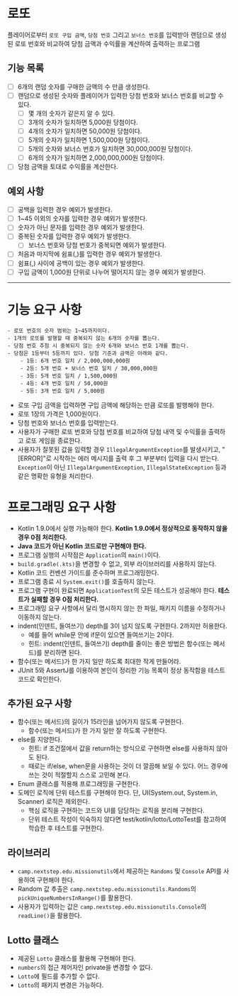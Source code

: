 # 로또

플레이어로부터 `로또 구입 금액`, `당첨 번호` 그리고 `보너스 번호`를 입력받아 랜덤으로 생성된 로또 번호와 비교하여 당첨 금액과 수익률을 계산하여 출력하는 프로그램

## 기능 목록
- [ ] 6개의 랜덤 숫자를 구매한 금액의 수 만큼 생성한다.
- [ ] 랜덤으로 생성된 숫자와 플레이어가 입력한 당첨 번호와 보너스 번호를 비교할 수 있다.
  - [ ] 몇 개의 숫자가 같은지 알 수 있다.
  - [ ] 3개의 숫자가 일치하면 5,000원 당첨이다.
  - [ ] 4개의 숫자가 일치하면 50,000원 당첨이다.
  - [ ] 5개의 숫자가 일치하면 1,500,000원 당첨이다.
  - [ ] 5개의 숫자와 보너스 번호가 일치하면 30,000,000원 당첨이다.
  - [ ] 6개의 숫자가 일치하면 2,000,000,000원 당첨이다.
- [ ] 당첨 금액을 토대로 수익률을 계산한다.

## 예외 사항
- [ ] 공백을 입력한 경우 예외가 발생한다.
- [ ] 1~45 이외의 숫자를 입력한 경우 예외가 발생한다.
- [ ] 숫자가 아닌 문자를 입력한 경우 예외가 발생한다.
- [ ] 중복된 숫자를 입력한 경우 예외가 발생한다.
  - [ ] 보너스 번호와 당첨 번호가 중복되면 예외가 발생한다.
- [ ] 처음과 마지막에 쉼표(,)를 입력한 경우 예외가 발생한다.
- [ ] 쉼표(,) 사이에 공백이 있는 경우 예외가 발생한다.
- [ ] 구입 금액이 1,000원 단위로 나누어 떨어지지 않는 경우 예외가 발생한다.

---

# 기능 요구 사항
```
- 로또 번호의 숫자 범위는 1~45까지이다.
- 1개의 로또를 발행할 때 중복되지 않는 6개의 숫자를 뽑는다.
- 당첨 번호 추첨 시 중복되지 않는 숫자 6개와 보너스 번호 1개를 뽑는다.
- 당첨은 1등부터 5등까지 있다. 당첨 기준과 금액은 아래와 같다.
    - 1등: 6개 번호 일치 / 2,000,000,000원
    - 2등: 5개 번호 + 보너스 번호 일치 / 30,000,000원
    - 3등: 5개 번호 일치 / 1,500,000원
    - 4등: 4개 번호 일치 / 50,000원
    - 5등: 3개 번호 일치 / 5,000원
```

- 로또 구입 금액을 입력하면 구입 금액에 해당하는 만큼 로또를 발행해야 한다.
- 로또 1장의 가격은 1,000원이다.
- 당첨 번호와 보너스 번호를 입력받는다.
- 사용자가 구매한 로또 번호와 당첨 번호를 비교하여 당첨 내역 및 수익률을 출력하고 로또 게임을 종료한다.
- 사용자가 잘못된 값을 입력할 경우 `IllegalArgumentException`를 발생시키고, "[ERROR]"로 시작하는 에러 메시지를 출력 후 그 부분부터 입력을 다시 받는다.  
`Exception`이 아닌 `IllegalArgumentException`, `IllegalStateException` 등과 같은 명확한 유형을 처리한다.

# 프로그래밍 요구 사항

- Kotlin 1.9.0에서 실행 가능해야 한다. **Kotlin 1.9.0에서 정상적으로 동작하지 않을 경우 0점 처리한다.** 
- **Java 코드가 아닌 Kotlin 코드로만 구현해야 한다.** 
- 프로그램 실행의 시작점은 `Application`의 `main()`이다. 
- `build.gradle(.kts)`을 변경할 수 없고, 외부 라이브러리를 사용하지 않는다. 
- Kotlin 코드 컨벤션 가이드를 준수하며 프로그래밍한다. 
- 프로그램 종료 시 `System.exit()`를 호출하지 않는다. 
- 프로그램 구현이 완료되면 `ApplicationTest`의 모든 테스트가 성공해야 한다. **테스트가 실패할 경우 0점 처리한다.** 
- 프로그래밍 요구 사항에서 달리 명시하지 않는 한 파일, 패키지 이름을 수정하거나 이동하지 않는다. 
- indent(인덴트, 들여쓰기) depth를 3이 넘지 않도록 구현한다. 2까지만 허용한다.
  - 예를 들어 while문 안에 if문이 있으면 들여쓰기는 2이다.
  - 힌트: indent(인덴트, 들여쓰기) depth를 줄이는 좋은 방법은 함수(또는 메서드)를 분리하면 된다. 
- 함수(또는 메서드)가 한 가지 일만 하도록 최대한 작게 만들어라.
- JUnit 5와 AssertJ를 이용하여 본인이 정리한 기능 목록이 정상 동작함을 테스트 코드로 확인한다.

## 추가된 요구 사항
- 함수(또는 메서드)의 길이가 15라인을 넘어가지 않도록 구현한다. 
  - 함수(또는 메서드)가 한 가지 일만 잘 하도록 구현한다. 
- else를 지양한다. 
  - 힌트: if 조건절에서 값을 return하는 방식으로 구현하면 else를 사용하지 않아도 된다. 
  - 때로는 if/else, when문을 사용하는 것이 더 깔끔해 보일 수 있다. 어느 경우에 쓰는 것이 적절할지 스스로 고민해 본다. 
- Enum 클래스를 적용해 프로그래밍을 구현한다. 
- 도메인 로직에 단위 테스트를 구현해야 한다. 단, UI(System.out, System.in, Scanner) 로직은 제외한다. 
  - 핵심 로직을 구현하는 코드와 UI를 담당하는 로직을 분리해 구현한다. 
  - 단위 테스트 작성이 익숙하지 않다면 test/kotlin/lotto/LottoTest를 참고하여 학습한 후 테스트를 구현한다.

## 라이브러리
- `camp.nextstep.edu.missionutils`에서 제공하는 `Randoms` 및 `Console` API를 사용하여 구현해야 한다. 
- Random 값 추출은 `camp.nextstep.edu.missionutils.Randoms`의 `pickUniqueNumbersInRange()`를 활용한다. 
- 사용자가 입력하는 값은 `camp.nextstep.edu.missionutils.Console`의 `readLine()`을 활용한다.

## Lotto 클래스
- 제공된 `Lotto` 클래스를 활용해 구현해야 한다. 
- `numbers`의 접근 제어자인 private을 변경할 수 없다. 
- `Lotto`에 필드를 추가할 수 없다. 
- `Lotto`의 패키지 변경은 가능하다.